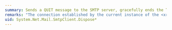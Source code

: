 ```yaml
---
summary: Sends a QUIT message to the SMTP server, gracefully ends the TCP connection, and releases all resources used by the current instance of the <xref href="System.Net.Mail.SmtpClient"></xref> class.
remarks: "The connection established by the current instance of the <xref:System.Net.Mail.SmtpClient> class to the SMTP server may be re-used if an application wishes to send multiple messages to the same SMTP server. This is particularly useful when authentication or encryption are used establish a connection to the SMTP server. The process of authenticating and establishing a TLS session can be expensive operations. A requirement to re-establish a connection for each message when sending a large quantity of email to the same SMTP server could have a significant impact on performance. There are a number of high-volume email applications that send email status updates, newsletter distributions, or email alerts. Also many email client applications support an off-line mode where users can compose many email messages that are sent later when a connection to the SMTP server is established. It is typical for an email client to send all SMTP messages to a specific SMTP server (provided by the Internet service provider) that then forwards this email to other SMTP servers.  \n  \n The <xref:System.Net.Mail.SmtpClient> class implementation pools SMTP connections so that it can avoid the overhead of re-establishing a connection for every message to the same server. An application may re-use the same <xref:System.Net.Mail.SmtpClient> object to send many different emails to the same SMTP server and to many different SMTP servers. As a result, there is no way to determine when an application is finished using the <xref:System.Net.Mail.SmtpClient> object and it should be cleaned up.  \n  \n When an SMTP session is finished and the client wishes to terminate the connection, it must send a QUIT message to the server to indicate that it has no more messages to send. This allows the server to free up resources associated with the connection from the client and process the messages which were sent by the client.  \n  \n The <xref:System.Net.Mail.SmtpClient.Dispose%2A> methods iterates through all established connections and send a QUIT message to each SMTP server, followed by gracefully ending the TCP connection. These methods also release the unmanaged resources used by the <xref:System.Net.Sockets.Socket> and optionally dispose of the managed resources."
uid: System.Net.Mail.SmtpClient.Dispose*
---
```

